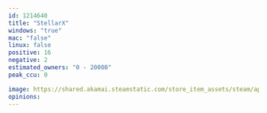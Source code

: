 ```yaml
---
id: 1214640
title: "StellarX"
windows: "true"
mac: "false"
linux: false
positive: 16
negative: 2
estimated_owners: "0 - 20000"
peak_ccu: 0

image: https://shared.akamai.steamstatic.com/store_item_assets/steam/apps/1214640/header.jpg?t=1732723387
opinions:
---
```

